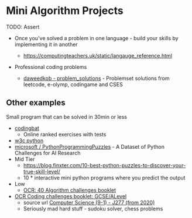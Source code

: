 Mini Algorithm Projects
=======================

TODO: Assert

* Once you've solved a problem in one language - build your skills by implementing it in another
    * https://computingteachers.uk/static/langauge_reference.html

* Professional coding problems
    * [daweedkob - problem_solutions](https://github.com/daweedkob/problem_solutions) - Problemset solutions from leetcode, e-olymp, codingame and CSES 

Other examples
--------------

Small program that can be solved in 30min or less

* [codingbat](https://codingbat.com/)
    * Online ranked exercises with tests
* [w3c python](https://www.w3resource.com/python-exercises/puzzles/index.php)
* [microsoft / PythonProgrammingPuzzles](https://github.com/microsoft/PythonProgrammingPuzzles) -  A Dataset of Python Challenges for AI Research 
* Mid Tier 
    * https://blog.finxter.com/10-best-python-puzzles-to-discover-your-true-skill-level/
    * 10 * interactive mini python programs where you predict the output
* Low
    * [OCR: 40 Algorithm challenges booklet](https://www.ocr.org.uk/Images/599395-40-algorithm-challenges-booklet.docx)
* [OCR Coding challenges booklet: GCSE/ALevel](https://www.ocr.org.uk/Images/260930-coding-challenges-booklet.pdf)
    * source url [Computer Science (9-1) - J277 (from 2020)](https://www.ocr.org.uk/qualifications/gcse/computer-science-j277-from-2020/planning-and-teaching/)
    * Seriously mad hard stuff - sudoku solver, chess problems
